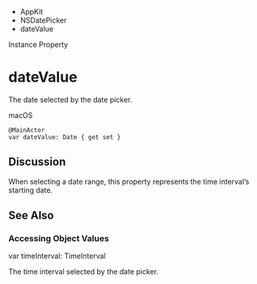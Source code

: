 

- AppKit
- NSDatePicker
-  dateValue 

Instance Property

# dateValue

The date selected by the date picker.

macOS

``` source
@MainActor
var dateValue: Date { get set }
```

## Discussion

When selecting a date range, this property represents the time interval’s starting date.

## See Also

### Accessing Object Values

var timeInterval: TimeInterval

The time interval selected by the date picker.

